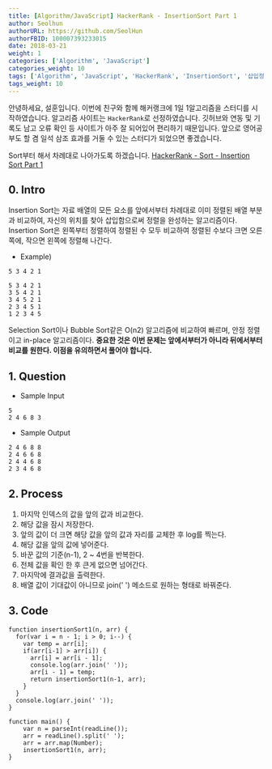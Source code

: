 ```yaml
---
title: [Algorithm/JavaScript] HackerRank - InsertionSort Part 1
author: Seolhun
authorURL: https://github.com/SeolHun
authorFBID: 100007393233015
date: 2018-03-21
weight: 1
categories: ['Algorithm', 'JavaScript']
categories_weight: 10
tags: ['Algorithm', 'JavaScript', 'HackerRank', 'InsertionSort', '삽입정렬']
tags_weight: 10
---
```

안녕하세요, 설훈입니다.
이번에 친구와 함께 해커랭크에 1일 1알고리즘을 스터디를 시작하였습니다.
알고리즘 사이트는 `HackerRank`로 선정하였습니다. 깃허브와 연동 및 기록도 남고 오류 확인 등 사이트가 아주 잘 되어있어 편리하기 때문입니다.
앞으로 영어공부도 할 겸 일석 삼조 효과를 거둘 수 있는 스터디가 되었으면 좋겠습니다.

Sort부터 해서 차례대로 나아가도록 하겠습니다.
[HackerRank - Sort - Insertion Sort Part 1](https://www.hackerrank.com/challenges/insertionsort1/problem)


## 0. Intro
Insertion Sort는 자료 배열의 모든 요소를 앞에서부터 차례대로 이미 정렬된 배열 부분과 비교하여, 자신의 위치를 찾아 삽입함으로써 정렬을 완성하는 알고리즘이다.
Insertion Sort은 왼쪽부터 정렬하여 정렬된 수 모두 비교하여 정렬된 수보다 크면 오른쪽에, 작으면 왼쪽에 정렬해 나간다.
- Example)
```
5 3 4 2 1

5 3 4 2 1
3 5 4 2 1
3 4 5 2 1
2 3 4 5 1
1 2 3 4 5
```

Selection Sort이나 Bubble Sort같은 O(n2) 알고리즘에 비교하여 빠르며, 안정 정렬이고 in-place 알고리즘이다.
**중요한 것은 이번 문제는 앞에서부터가 아니라 뒤에서부터 비교를 원한다. 이점을 유의하면서 풀어야 합니다.**

## 1. Question
- Sample Input
```
5
2 4 6 8 3
```
- Sample Output
```
2 4 6 8 8
2 4 6 6 8
2 4 4 6 8
2 3 4 6 8
```

## 2. Process
1. 마지막 인덱스의 값을 앞의 값과 비교한다.
2. 해당 값을 잠시 저장한다.
3. 앞의 값이 더 크면 해당 값을 앞의 값과 자리를 교체한 후 log를 찍는다.
4. 해당 값을 앞의 값에 넣어준다.
5. 바꾼 값의 기준(n-1), 2 ~ 4번을 반복한다.
6. 전체 값을 확인 한 후 큰게 없으면 넘어간다.
7. 마지막에 결과값을 출력한다.
8. 배열 값이 기대값이 아니므로 join(' ') 메소드로 원하는 형태로 바꿔준다.

## 3. Code
```tsx
function insertionSort1(n, arr) {
  for(var i = n - 1; i > 0; i--) {
    var temp = arr[i];
    if(arr[i-1] > arr[i]) {
      arr[i] = arr[i - 1];
      console.log(arr.join(' '));
      arr[i - 1] = temp;
      return insertionSort1(n-1, arr);
    }
  }
  console.log(arr.join(' '));
}

function main() {
    var n = parseInt(readLine());
    arr = readLine().split(' ');
    arr = arr.map(Number);
    insertionSort1(n, arr);
}
```
